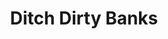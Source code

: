---
title: Ditch Dirty Banks
countries: []
featured: false
description: >-
  Anyone with a Chase, Wells Fargo, Citi Bank account could do the world a
  favour by cutting that card in half. Customers of any of the fossil fuel
  funding banks in this list could. Phone up, tell them to cancel your account
  because they're funding _still funding coal and fracking_, and put another
  little ding in their bottom line. Find an ethical bank, they've usually got
  better fees and more friendly support staff anyway.
action_url: 'https://www.ran.org/bankingonclimatechange2019/#data-panel'
categories:
  - d8a27ec4-c533-4a8d-a8fe-c217f073c790
twitter: null
instagram: null
image: null
tags:
  - choose
  - funding
blueprint: action

---